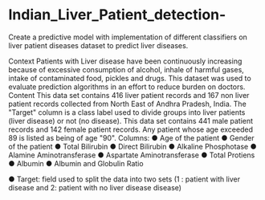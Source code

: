 # Indian_Liver_Patient_detection-
Create a predictive model with implementation of different classifiers on liver patient diseases dataset to predict liver diseases.

Context
Patients with Liver disease have been continuously increasing because of excessive consumption of
alcohol, inhale of harmful gases, intake of contaminated food, pickles and drugs. This dataset was
used to evaluate prediction algorithms in an effort to reduce burden on doctors.
Content
This data set contains 416 liver patient records and 167 non liver patient records collected from
North East of Andhra Pradesh, India. The &quot;Target&quot; column is a class label used to divide groups into
liver patients (liver disease) or not (no disease). This data set contains 441 male patient records and
142 female patient records.
Any patient whose age exceeded 89 is listed as being of age &quot;90&quot;.
Columns:
● Age of the patient
● Gender of the patient
● Total Bilirubin
● Direct Bilirubin
● Alkaline Phosphotase
● Alamine Aminotransferase
● Aspartate Aminotransferase
● Total Protiens
● Albumin
● Albumin and Globulin Ratio

● Target: field used to split the data into two sets (1 : patient with liver disease and 2: patient
with no liver disease disease)
